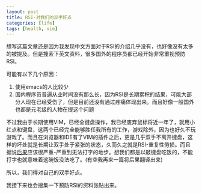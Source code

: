 ```yaml
---
layout: post
title: RSI-对我们的双手好点
categories: [life]
tags: [health, vim] 
---
```


想写这篇文章还是因为我发现中文方面对于RSI的介绍几乎没有，也好像没有太多的被提及。但是搜索下英文资料，很多国外的程序员都已经开始非常重视预防RSI。

可能有以下几个原因：
1. 使用emacs的人比较少
2. 国内程序员普遍从业时间没有那么长，因为RSI是长期累积的结果，可能大部分人现在已经受伤了，但是目前还没有通过疼痛体现出来。而且好像一般国外也都是元老级的人物在提这个问题

不过我由于长期使用VIM，已经全键盘操作，我已经废弃鼠标将近一年了，就用小红点和键盘，这两个已经完全能够胜任我所有的工作，游戏除外，因为也好久不玩游戏了。而且在浏览器和IDE有了VIM的插件之后，更是几乎双手不离开键盘，这样的坏处就是长期让双手处于紧张的状态，久而久之就是RSI-重复性劳损。而且据说[后果](http://alumnus.caltech.edu/~dank/rsi.htm)应该很严重-严重到无法打字的地步。想我们都是以敲键盘吃饭的，不能打字也就意味着这碗饭没法吃了。(有空我再来一篇将后果翻译出来)


所以，我们得对自己的双手好点。

我接下来也会搜集一下预防RSI的资料张贴出来。


